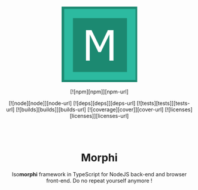 <div align="center">
  
![MorphiJSlogo](logo_github.png)
  
[![npm][npm]][npm-url]

[![node][node]][node-url]
[![deps][deps]][deps-url]
[![tests][tests]][tests-url]
[![builds][builds]][builds-url]
[![coverage][cover]][cover-url]
[![licenses][licenses]][licenses-url]

  <br>
  <br>

  <h1>Morphi</h1>
  <p>
    Iso<b>morphi</b> framework in TypeScript for NodeJS back-end and browser front-end. Do no repeat yourself anymore ! 
  <p>
</div>
